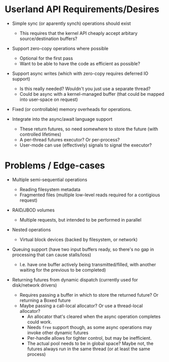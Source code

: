 
Userland API Requirements/Desires
=================================

- Simple sync (or aparently synch) operations should exist
  - This requires that the kernel API cheaply accept arbitary source/destination buffers?

- Support zero-copy operations where possible
  - Optional for the first pass
  - Want to be able to have the code as efficient as possible?
- Support async writes (which with zero-copy requires deferred IO support)
  - Is this really needed? Wouldn't you just use a separate thread?
  - Could be async with a kernel-managed buffer (that could be mapped into user-space on request)

- Fixed (or controllable) memory overheads for operations.

- Integrate into the async/await language support
  - These return futures, so need somewhere to store the future (with controlled lifetimes)
  - A per-thread futures executor? Or per-process?
  - User-mode can use (effectively) signals to signal the executor?


Problems / Edge-cases
=====================

- Multiple semi-sequential operations
  - Reading filesystem metadata
  - Fragmented files (multiple low-level reads required for a contigious request)

- RAID/JBOD volumes
  - Multiple requests, but intended to be performed in parallel

- Nested operations
  - Virtual block devices (backed by filesystem, or network)

- Queuing support (have two input buffers ready, so there's no gap in processing that can cause stalls/loss)
  - I.e. have one buffer actively being transmitted/filled, with another waiting for the previous to be completed)

- Returning futures from dynamic dispatch (currently used for disk/network drivers)
  - Requires passing a buffer in which to store the returned future? Or returning a Boxed future
  - Maybe passing a call-local allocator? Or use a thread-local allocator?
    - An allocator that's cleared when the async operation completes could work.
    - Needs `free` support though, as some async operations may invoke other dynamic futures
    - Per-handle allows for tighter control, but may be inefficient.
    - The actual pool needs to be in global space? Maybe not, the futures always run in the same thread (or at least the same process)

